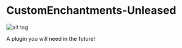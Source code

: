 # CustomEnchantments-Unleased
![alt tag](http://rtgnetwork.tk/1.png)

A plugin you will need in the future!
